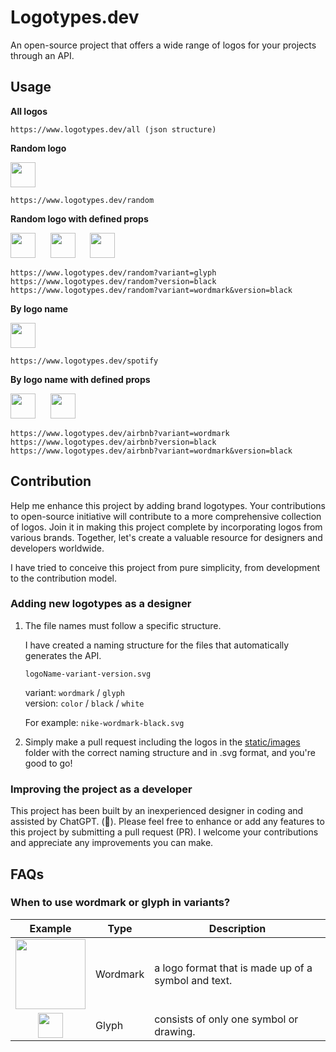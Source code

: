 # Logotypes.dev

An open-source project that offers a wide range of logos for your projects through an API.

## Usage

**All logos**

```
https://www.logotypes.dev/all (json structure)
```

**Random logo**

<img src="https://logotypes.dev/random" height="40" />

```
https://www.logotypes.dev/random
```

**Random logo with defined props**

<img src="https://logotypes.dev/random?variant=glyph" height="40" />&nbsp;&nbsp;&nbsp;&nbsp;&nbsp;
<img src="https://logotypes.dev/random?version=black" height="40" />&nbsp;&nbsp;&nbsp;&nbsp;&nbsp;
<img src="https://logotypes.dev/random?variant=wordmark&version=black" height="40" />

```
https://www.logotypes.dev/random?variant=glyph
https://www.logotypes.dev/random?version=black
https://www.logotypes.dev/random?variant=wordmark&version=black
```

**By logo name**

<img src="https://logotypes.dev/spotify" height="40" />

```
https://www.logotypes.dev/spotify
```

**By logo name with defined props**

<img src="https://logotypes.dev/airbnb?variant=glyph" height="40" />&nbsp;&nbsp;&nbsp;&nbsp;&nbsp;
<img src="https://logotypes.dev/airbnb?variant=wordmark" height="40" />

```
https://www.logotypes.dev/airbnb?variant=wordmark
https://www.logotypes.dev/airbnb?version=black
https://www.logotypes.dev/airbnb?variant=wordmark&version=black
```

## Contribution

Help me enhance this project by adding brand logotypes. Your contributions to open-source initiative will contribute to a more comprehensive collection of logos. Join it in making this project complete by incorporating logos from various brands. Together, let's create a valuable resource for designers and developers worldwide.

I have tried to conceive this project from pure simplicity, from development to the contribution model.

### Adding new logotypes as a designer

1. The file names must follow a specific structure.

   I have created a naming structure for the files that automatically generates the API.

   `logoName-variant-version.svg`

   variant: `wordmark` / `glyph`  
   version: `color` / `black` / `white`

   For example: `nike-wordmark-black.svg`

2. Simply make a pull request including the logos in the [static/images](static/images) folder with the correct naming structure and in .svg format, and you're good to go!

### Improving the project as a developer

This project has been built by an inexperienced designer in coding and assisted by ChatGPT. (😬). Please feel free to enhance or add any features to this project by submitting a pull request (PR). I welcome your contributions and appreciate any improvements you can make.

## FAQs

### When to use wordmark or glyph in variants?

|                                 Example                                 | Type     | Description                                         |
| :---------------------------------------------------------------------: | -------- | --------------------------------------------------- |
| <img src="https://logotypes.dev/reddit?variant=wordmark" width="112" /> | Wordmark | a logo format that is made up of a symbol and text. |
|  <img src="https://logotypes.dev/reddit?variant=glyph" height="40" />   | Glyph    | consists of only one symbol or drawing.             |
